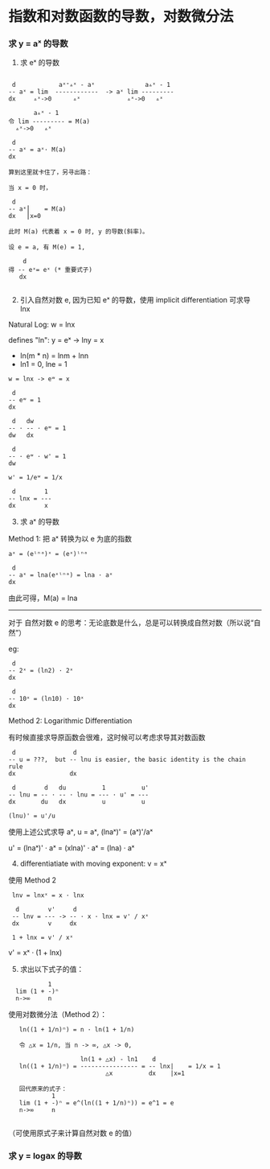 # 指数和对数函数的导数，对数微分法

### 求 y = aˣ 的导数

1. 求 eˣ 的导数

```

 d            aˣ⁺▵ˣ - aˣ              a▵ˣ - 1 
-- aˣ = lim  ------------  -> aˣ lim ---------
dx     ▵ˣ->0      ▵ˣ             ▵ˣ->0   ▵ˣ

       a▵ˣ - 1 
令 lim --------- = M(a)
  ▵ˣ->0   ▵ˣ

 d
-- aˣ = aˣ· M(a)
dx

算到这里就卡住了，另寻出路：

当 x = 0 时，

 d
-- aˣ⎮    = M(a)
dx   ⎮x=0

此时 M(a) 代表着 x = 0 时, y 的导数(斜率)。

设 e = a, 有 M(e) = 1, 

    d
得 -- eˣ= eˣ (* 重要式子)
   dx  
   
```

2. 引入自然对数 e, 因为已知 eˣ 的导数，使用 implicit differentiation 可求导 lnx

Natural Log: w = lnx

defines "ln": y = eˣ -> lny = x

- ln(m * n) = lnm + lnn
- ln1 = 0, lne = 1

```
w = lnx -> eʷ = x

 d
-- eʷ = 1
dx

 d   dw
-- · -- · eʷ = 1
dw   dx

 d
-- · eʷ · w' = 1
dw

w' = 1/eʷ = 1/x

 d        1
-- lnx = ---
dx        x
```


3. 求 aˣ 的导数

Method 1: 把 aˣ 转换为以 e 为底的指数

```
aˣ = (eˡⁿᵃ)ˣ = (eˣ)ˡⁿᵃ

 d
-- aˣ = lna(eˣˡⁿᵃ) = lna · aˣ
dx
```

由此可得，M(a) = lna

---

对于 自然对数 e 的思考：无论底数是什么，总是可以转换成自然对数（所以说“自然”）

eg:
```
 d
-- 2ˣ = (ln2) · 2ˣ
dx

 d
-- 10ˣ = (ln10) · 10ˣ
dx
```

Method 2: Logarithmic Differentiation

有时候直接求导原函数会很难，这时候可以考虑求导其对数函数

```
 d                d
-- u = ???,  but -- lnu is easier, the basic identity is the chain rule
dx               dx 

 d        d   du          1          u'
-- lnu = -- · -- · lnu = --- · u' = ---
dx       du   dx          u          u

(lnu)' = u'/u

```

使用上述公式求导 aˣ, u = aˣ, (lnaˣ)' = (aˣ)'/aˣ 

u' = (lnaˣ)' · aˣ = (xlna)' · aˣ = (lna) · aˣ

4. differentiatiate with moving exponent: v = xˣ

使用 Method 2

```
 lnv = lnxˣ = x · lnx
 
  d        v'     d
 -- lnv = --- -> -- · x · lnx = v' / xˣ
 dx        v     dx
 
 1 + lnx = v' / xˣ
```

 v' = xˣ · (1 + lnx)
 
 5. 求出以下式子的值：
 
 ```     
            1
   lim (1 + -)ⁿ
   n->∞     n
```

使用对数微分法（Method 2）：

```
   ln((1 + 1/n)ⁿ) = n · ln(1 + 1/n)
   
   令 △x = 1/n, 当 n -> ∞, △x -> 0,
   
                    ln(1 + △x) - ln1    d           
   ln((1 + 1/n)ⁿ) = ---------------- = -- lnx|    = 1/x = 1
                           △x          dx    |x=1
   
   回代原来的式子：
            1
   lim (1 + -)ⁿ = e^(ln((1 + 1/n)ⁿ)) = e^1 = e
   n->∞     n
   
```
（可使用原式子来计算自然对数 e 的值）

### 求 y = log𝖺x 的导数
